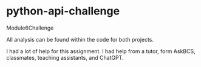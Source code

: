# python-api-challenge
Module6Challenge


All analysis can be found within the code for both projects. 

I had a lot of help for this assignment. 
I had help from a tutor, form AskBCS, classmates, teaching assistants, and ChatGPT. 